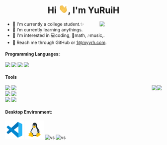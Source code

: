 <h1 align="center">Hi <img src="https://raw.githubusercontent.com/ABSphreak/ABSphreak/master/gifs/Hi.gif" width="30px">, I'm YuRuiH</h1>
<img align='right' src='https://user-images.githubusercontent.com/5713670/87202985-820dcb80-c2b6-11ea-9f56-7ec461c497c3.gif' width='200"'>

- 🐶 I'm currently a college student.✨
- 🌱 I’m currently learning anythings.
- 👀 I'm interested in 💻coding, 📝math, 🎶music,.
- 📧 Reach me through GitHub or 1@myyrh.com.

<h4>Programming Languages:</h4>
<p align="left">
  <img width="10%" src="https://www.vectorlogo.zone/logos/java/java-icon.svg"/>
  <img width="10%" src="https://www.vectorlogo.zone/logos/golang/golang-icon.svg"/>
  <img width="10%" src="https://www.vectorlogo.zone/logos/python/python-icon.svg"/>
  <img width="10%" src="https://www.vectorlogo.zone/logos/javascript/javascript-icon.svg"/>
</p>
<h4>Tools</h4>
<div>
  <img align="right"  height="141" src="https://github-readme-stats.vercel.app/api/top-langs/?username=xia0ne&layout=compact&theme=tokyonight">
  <img align="right"  height="141" src="https://github-readme-stats.vercel.app/api?username=xia0ne&theme=tokyonight&show_icons=true&count_private=true&hide_border=true">
</div>
  <code><img width="10%" src="https://www.vectorlogo.zone/logos/mysql/mysql-ar21.svg"></code>
  <code><img width="10%" src="https://www.vectorlogo.zone/logos/sqlite/sqlite-ar21.svg"></code>
  <br />
  <code><img width="10%" src="https://www.vectorlogo.zone/logos/json/json-ar21.svg"></code>
  <code><img width="10%" src="https://www.vectorlogo.zone/logos/git-scm/git-scm-ar21.svg"></code>
  <br />
  <code><img width="10%" src="https://www.vectorlogo.zone/logos/linux/linux-ar21.svg"></code>
  <code><img width="10%" src="https://www.vectorlogo.zone/logos/gnu_bash/gnu_bash-ar21.svg"></code>
<h4>Desktop Environment: </h4>
<p align="left">
  <img style="margin: auto;" src="https://raw.githubusercontent.com/sachinverma53121/sachinverma53121/master/icons/vsc.png" alt=vs width="60" height="60"/>
  <img style="margin: auto;" src="https://raw.githubusercontent.com/sachinverma53121/sachinverma53121/master/icons/linux.png" alt=linux width="60" height="60"/>
  <img style="margin: auto;" src="https://upload.wikimedia.org/wikipedia/commons/thumb/3/3e/Manjaro-logo.svg/2048px-Manjaro-logo.svg.png" alt=vs width="60" height="60"/>
  <img style="margin: auto;" src="https://s0.zstatic.net/2023/12/9f657010c3c33c30df9620e7b0a80d8a_81f8d03d746c2a0ba7937843168fb21161dfc703.png" alt=vs width="60" height="60"/>
</p>


